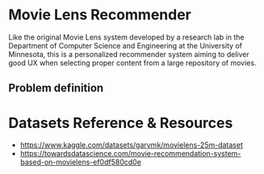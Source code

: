 # Movie Lens Recommender
Like the original Movie Lens system developed by a research lab in the Department of Computer Science and Engineering at the University of Minnesota, this is a personalized recommender system aiming to deliver good UX when selecting proper content from a large repository of movies.

## Problem definition

# Datasets Reference & Resources
- https://www.kaggle.com/datasets/garymk/movielens-25m-dataset
- https://towardsdatascience.com/movie-recommendation-system-based-on-movielens-ef0df580cd0e
